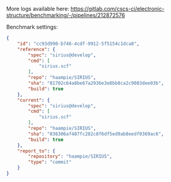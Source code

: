 More logs available here: https://gitlab.com/cscs-ci/electronic-structure/benchmarking/-/pipelines/212872576

Benchmark settings:

```json
{
    "id": "cc93d990-b746-4cdf-9912-5f5154c1dca8",
    "reference": {
        "spec": "sirius@develop",
        "cmd": [
            "sirius.scf"
        ],
        "repo": "haampie/SIRIUS",
        "sha": "81702c64a8be67a2936e3e8bb8ca2c9083dee03b",
        "build": true
    },
    "current": {
        "spec": "sirius@develop",
        "cmd": [
            "sirius.scf"
        ],
        "repo": "haampie/SIRIUS",
        "sha": "036306af487fc282c8f6df5ed9ab8eedf0369ac6",
        "build": true
    },
    "report_to": {
        "repository": "haampie/SIRIUS",
        "type": "commit"
    }
}
```
